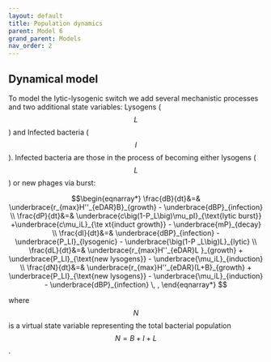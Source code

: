 ```yaml
---
layout: default
title: Population dynamics
parent: Model 6
grand_parent: Models
nav_order: 2
---
```


## Dynamical model

To model the lytic-lysogenic switch we add several mechanistic processes and two additional state variables: Lysogens ($$L$$) and Infected bacteria ($$I$$). Infected bacteria are those in the process of becoming either lysogens ($$L$$) or new phages via burst:

$$\begin{eqnarray*}                                                                                 
\frac{dB}{dt}&=& \underbrace{r_{max}H''_{eDAR}B}_{growth} - \underbrace{dBP}_{infection} \\         
\frac{dP}{dt}&=& \underbrace{c\big(1-P_L\big)\mu_pI}_{\text{lytic burst}} +\underbrace{c\mu_iL}_{\te
xt{induct growth}} - \underbrace{mP}_{decay} \\                                                     
\frac{dI}{dt}&=& \underbrace{dBP}_{infection} - \underbrace{P_LI}_{lysogenic} - \underbrace{\big(1-P
_L\big)L}_{lytic} \\                                                                                
\frac{dL}{dt}&=& \underbrace{r_{max}H''_{eDAR}L }_{growth} +                                        
\underbrace{P_LI}_{\text{new lysogens}} - \underbrace{\mu_iL}_{induction} \\
\frac{dN}{dt}&=& \underbrace{r_{max}H''_{eDAR}(L+B}_{growth} + \underbrace{P_LI}_{\text{new lysogens}} - \underbrace{\mu_iL}_{induction} - \underbrace{dBP}_{infection} \, ,
\end{eqnarray*} $$

where $$N$$ is a virtual state variable representing the total bacterial population $$N=B+I+L$$.



 
